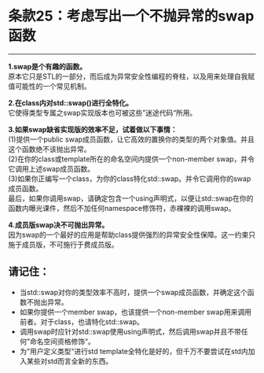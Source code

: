 # 条款25：考虑写出一个不抛异常的swap函数
----------------

**1.swap是个有趣的函数。**<br>
原本它只是STL的一部分，而后成为异常安全性编程的脊柱，以及用来处理自我赋值可能性的一个常见机制。

**2.在class内对std::swap()进行全特化。**<br>
它使得类型专属之swap实现版本也可被这些”迷途代码“所用。

**3.如果swap缺省实现版的效率不足，试着做以下事情：**<br>
(1)提供一个public swap成员函数，让它高效的置换你的类型的两个对象值。并且这个函数绝不该抛出异常。<br>
(2)在你的class或template所在的命名空间内提供一个non-member swap，并令它调用上述swap成员函数。<br>
(3)如果你正编写一个class，为你的class特化std::swap。并令它调用你的swap成员函数。<br>
最后，如果你调用swap，请确定包含一个using声明式，以便让std::swap在你的函数内曝光课件，然后不加任何namespace修饰符，赤裸裸的调用swap。

**4.成员版swap决不可抛出异常。**<br>
因为swap的一个最好的应用是帮助class提供强烈的异常安全性保障。这一约束只施于成员版，不可施行于费成员版。

## 请记住：
* 当std::swap对你的类型效率不高时，提供一个swap成员函数，并确定这个函数不抛出异常。
* 如果你提供一个member swap，也该提供一个non-member swap用来调用前者。对于class，也请特化std::swap。
* 调用swap时应针对std::swap使用using声明式，然后调用swap并且不带任何”命名空间资格修饰“。
* 为”用户定义类型“进行std template全特化是好的，但千万不要尝试在std内加入某些对std而言全新的东西。
